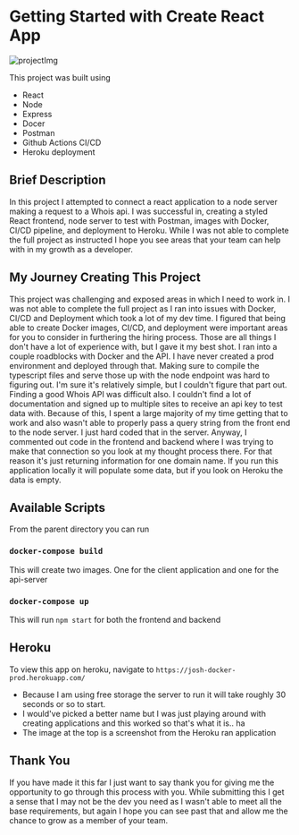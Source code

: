 # Getting Started with Create React App

![projectImg](https://user-images.githubusercontent.com/52724178/133043523-e3a9c40e-46ba-444a-a574-c086d80054f6.png)

This project was built using 
  - React
  - Node
  - Express
  - Docer
  - Postman
  - Github Actions CI/CD
  - Heroku deployment
  
## Brief Description

In this project I attempted to connect a react application to a node server making a request to a Whois api. I was successful in, creating a styled React frontend, node server to test with Postman, images with Docker, CI/CD pipeline, and deployment to Heroku. While I was not able to complete the full project as instructed I hope you see areas that your team can help with in my growth as a developer. 

## My Journey Creating This Project

This project was challenging and exposed areas in which I need to work in. I was not able to complete the full project as I ran into issues with Docker, CI/CD and Deployment which took a lot of my dev time. I figured that being able to create Docker images, CI/CD, and deployment were important areas for you to consider in furthering the hiring process. Those are all things I don't have a lot of experience with, but I gave it my best shot. I ran into a couple roadblocks with Docker and the API. I have never created a prod environment and deployed through that. Making sure to compile the typescript files and serve those up with the node endpoint was hard to figuring out. I'm sure it's relatively simple, but I couldn't figure that part out. Finding a good Whois API was difficult also. I couldn't find a lot of documentation and signed up to multiple sites to receive an api key to test data with. Because of this, I spent a large majority of my time getting that to work and also wasn't able to properly pass a query string from the front end to the node server. I just hard coded that in the server. Anyway, I commented out code in the frontend and backend where I was trying to make that connection so you look at my thought process there. For that reason it's just returning information for one domain name. If you run this application locally it will populate some data, but if you look on Heroku the data is empty.

## Available Scripts

From the parent directory you can run

### `docker-compose build`

This will create two images. One for the client application and one for the api-server

### `docker-compose up`

This will run `npm start` for both the frontend and backend

## Heroku

To view this app on heroku, navigate to `https://josh-docker-prod.herokuapp.com/`
- Because I am using free storage the server to run it will take roughly 30 seconds or so to start.
- I would've picked a better name but I was just playing around with creating applications and this worked so that's what it is.. ha
- The image at the top is a screenshot from the Heroku ran application

## Thank You

If you have made it this far I just want to say thank you for giving me the opportunity to go through this process with you. While submitting this I get a sense that I may not be the dev you need as I wasn't able to meet all the base requirements, but again I hope you can see past that and allow me the chance to grow as a member of your team. 
